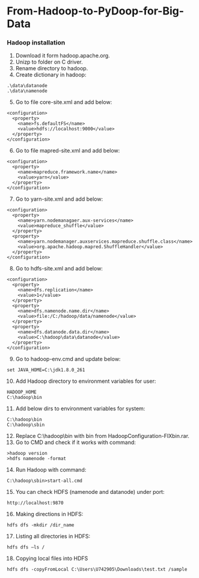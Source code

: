 # From-Hadoop-to-PyDoop-for-Big-Data
### Hadoop installation
1. Download it form hadoop.apache.org.
2. Unizp to folder on C driver.
3. Rename directory to hadoop.
4. Create dictionary in hadoop:
```
.\data\datanode
.\data\namenode
```
5. Go to file core-site.xml and add below:
```
<configuration>
  <property>
    <name>fs.defaultFS</name>
    <value>hdfs://localhost:9000</value>
  </property>
</configuration>
```
6. Go to file mapred-site.xml and add below:
```
<configuration>
  <property>
    <name>mapreduce.framework.name</name>
    <value>yarn</value>
  </property>
</configuration>
```
7. Go to yarn-site.xml and add below:
```
<configuration>
  <property>
    <name>yarn.nodemanagaer.aux-services</name>
    <value>mapreduce_shuffle</value>
  </property>
  <property>
    <name>yarn.nodemanager.auxservices.mapreduce.shuffle.class</name>
    <value>org.apache.hadoop.mapred.ShuffleHandler</value>
  </property>
</configuration>
```
8. Go to hdfs-site.xml and add below:
```
<configuration>
  <property>
    <name>dfs.replication</name>
    <value>1</value>
  </property>
  <property>
    <name>dfs.namenode.name.dir</name>
    <value>file:/C:/hadoop/data/namenode</value>
  </property>
  <property>
    <name>dfs.datanode.data.dir</name>
    <value>C:\hadoop\data\datanode</value>
  </property>
</configuration>
```
9. Go to hadoop-env.cmd and update below:
```
set JAVA_HOME=C:\jdk1.8.0_261
```
10. Add Hadoop directory to environment variables for user:
```
HADOOP_HOME
C:\hadoop\bin
```
11. Add below dirs to environment variables for system:
```
C:\hadoop\bin
C:\hadoop\sbin
```
12. Replace C:\hadoop\bin with bin from HadoopConfiguration-FIXbin.rar.
13. Go to CMD and check if it works with command:
```
>hadoop version
>hdfs namenode -format
```
14. Run Hadoop with command:
```
C:\hadoop\sbin>start-all.cmd
```
15. You can check HDFS (namenode and datanode) under port:
```
http://localhost:9870
```
16. Making directions in HDFS:
```
hdfs dfs -mkdir /dir_name
```
17. Listing all directories in HDFS:
```
hdfs dfs –ls /
```
18. Copying local files into HDFS
```
hdfs dfs -copyFromLocal ‪C:\Users\U742905\Downloads\test.txt /sample
```
